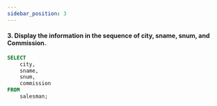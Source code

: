 ```yaml
---
sidebar_position: 3
---
```


#### 3. Display the information in the sequence of city, sname, snum, and Commission.

```sql
SELECT
    city,
    sname,
    snum,
    commission
FROM
    salesman;
```
